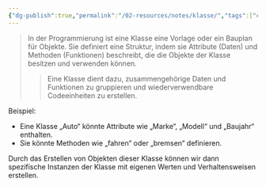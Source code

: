 ```yaml
---
{"dg-publish":true,"permalink":"/02-resources/notes/klasse/","tags":["code"],"noteIcon":"","updated":"2024-09-25T15:33:07.891+02:00"}
---
```


>In der Programmierung ist eine Klasse eine Vorlage oder ein Bauplan für Objekte. 
>Sie definiert eine Struktur, indem sie Attribute (Daten) und Methoden (Funktionen) beschreibt, die die Objekte der Klasse besitzen und verwenden können. 
>>Eine Klasse dient dazu, zusammengehörige Daten und Funktionen zu gruppieren und wiederverwendbare Codeeinheiten zu erstellen. 

Beispiel:
- Eine Klasse „Auto“ könnte Attribute wie „Marke“, „Modell“ und „Baujahr“ enthalten.
- Sie könnte Methoden wie „fahren“ oder „bremsen“ definieren.

Durch das Erstellen von Objekten dieser Klasse können wir dann spezifische Instanzen der Klasse mit eigenen Werten und Verhaltensweisen erstellen.